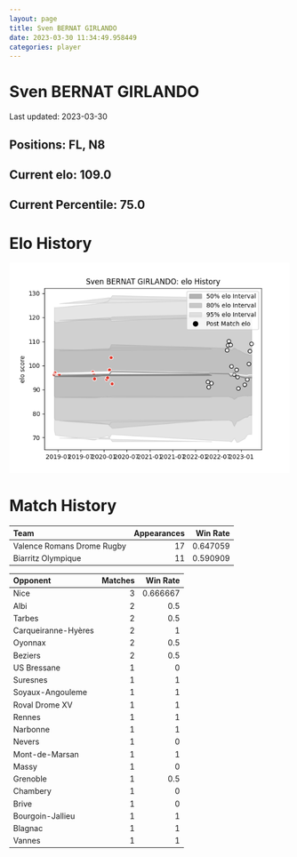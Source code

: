 ```yaml
---  
layout: page  
title: Sven BERNAT GIRLANDO  
date: 2023-03-30 11:34:49.958449  
categories: player  
---
```

# Sven BERNAT GIRLANDO


Last updated: 2023-03-30
## Positions: FL, N8

## Current elo: 109.0

## Current Percentile: 75.0

# Elo History


![elo history](history_SvenBERNATGIRLANDO.png)
# Match History


| Team                       |   Appearances |   Win Rate |
|:---------------------------|--------------:|-----------:|
| Valence Romans Drome Rugby |            17 |   0.647059 |
| Biarritz Olympique         |            11 |   0.590909 |

| Opponent            |   Matches |   Win Rate |
|:--------------------|----------:|-----------:|
| Nice                |         3 |   0.666667 |
| Albi                |         2 |   0.5      |
| Tarbes              |         2 |   0.5      |
| Carqueiranne-Hyères |         2 |   1        |
| Oyonnax             |         2 |   0.5      |
| Beziers             |         2 |   0.5      |
| US Bressane         |         1 |   0        |
| Suresnes            |         1 |   1        |
| Soyaux-Angouleme    |         1 |   1        |
| Roval Drome XV      |         1 |   1        |
| Rennes              |         1 |   1        |
| Narbonne            |         1 |   1        |
| Nevers              |         1 |   0        |
| Mont-de-Marsan      |         1 |   1        |
| Massy               |         1 |   0        |
| Grenoble            |         1 |   0.5      |
| Chambery            |         1 |   0        |
| Brive               |         1 |   0        |
| Bourgoin-Jallieu    |         1 |   1        |
| Blagnac             |         1 |   1        |
| Vannes              |         1 |   1        |